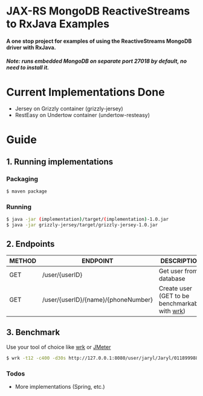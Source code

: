 # JAX-RS MongoDB ReactiveStreams to RxJava Examples

#### A one stop project for examples of using the ReactiveStreams MongoDB driver with RxJava.
##### Note: runs embedded MongoDB on separate port 27018 by default, no need to install it.

# Current Implementations Done
  - Jersey on Grizzly container (grizzly-jersey)
  - RestEasy on Undertow container (undertow-resteasy)

# Guide
## 1. Running implementations
### Packaging
```sh
$ maven package
```
### Running
```sh
$ java -jar (implementation)/target/(implementation)-1.0.jar
$ java -jar grizzly-jersey/target/grizzly-jersey-1.0.jar
```

## 2. Endpoints
| METHOD | ENDPOINT | DESCRIPTION |
| ------ | ------ | ------ |
| GET | /user/{userID} | Get user from database
| GET | /user/{userID}/{name}/{phoneNumber} | Create user (GET to be benchmarkable with [wrk](https://github.com/wg/wrk))

## 3. Benchmark
Use your tool of choice like [wrk](https://github.com/wg/wrk) or [JMeter](https://jmeter.apache.org/)
```sh
$ wrk -t12 -c400 -d30s http://127.0.0.1:8080/user/jaryl/Jaryl/01189998819991197253
```

### Todos
 - More implementations (Spring, etc.)